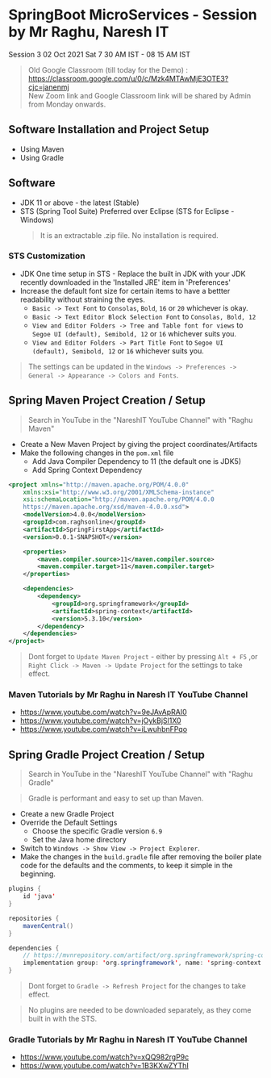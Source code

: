 # SpringBoot MicroServices - Session by Mr Raghu, Naresh IT 

Session 3
02 Oct 2021 Sat
7 30 AM IST - 08 15 AM IST

> Old Google Classroom (till today for the Demo) : https://classroom.google.com/u/0/c/Mzk4MTAwMjE3OTE3?cjc=janenmj \
> New Zoom link and Google Classroom link will be shared by Admin from Monday onwards. 

## Software Installation and Project Setup 

* Using Maven
* Using Gradle 

## Software 

* JDK 11 or above - the latest (Stable)
* STS (Spring Tool Suite) Preferred over Eclipse (STS for Eclipse - Windows)
  > It is an extractable .zip file. No installation is required.


### STS Customization 

* JDK One time setup in STS - Replace the built in JDK with your JDK recently downloaded in the 'Installed JRE' item in 'Preferences'
* Increase the default font size for certain items to have a bettter readability without straining the eyes.
  * `Basic -> Text Font` to `Consolas`, `Bold`, `16` or `20` whichever is okay. 
  * `Basic -> Text Editor Block Selection Font` to `Consolas, Bold, 12`
  * `View and Editor Folders -> Tree and Table font for views` to `Segoe UI (default), Semibold, 12` or `16` whichever suits you.
  * `View and Editor Folders -> Part Title Font` to `Segoe UI (default), Semibold, 12` or `16` whichever suits you.
  
> The settings can be updated in the `Windows -> Preferences -> General -> Appearance -> Colors and Fonts`.
  
## Spring Maven Project Creation / Setup 

> Search in YouTube in the "NareshIT YouTube Channel" with "Raghu Maven"

* Create a New Maven Project by giving the project coordinates/Artifacts
* Make the following changes in the `pom.xml` file 
  * Add Java Compiler Dependency to 11 (the default one is JDK5)
  * Add Spring Context Dependency 

```xml
<project xmlns="http://maven.apache.org/POM/4.0.0"
	xmlns:xsi="http://www.w3.org/2001/XMLSchema-instance"
	xsi:schemaLocation="http://maven.apache.org/POM/4.0.0 
	https://maven.apache.org/xsd/maven-4.0.0.xsd">
	<modelVersion>4.0.0</modelVersion>
	<groupId>com.raghsonline</groupId>
	<artifactId>SpringFirstApp</artifactId>
	<version>0.0.1-SNAPSHOT</version>

	<properties>
		<maven.compiler.source>11</maven.compiler.source>
		<maven.compiler.target>11</maven.compiler.target>
	</properties>

	<dependencies>
		<dependency>
			<groupId>org.springframework</groupId>
			<artifactId>spring-context</artifactId>
			<version>5.3.10</version>
		</dependency>
	</dependencies>
</project>
```

> Dont forget to `Update Maven Project` - either by pressing `Alt + F5` ,or `Right Click -> Maven -> Update Project` for the settings to take effect. 

### Maven Tutorials by Mr Raghu in Naresh IT YouTube Channel 

* https://www.youtube.com/watch?v=9eJAvApRAI0
* https://www.youtube.com/watch?v=jOykBjSl1X0
* https://www.youtube.com/watch?v=iLwuhbnFPqo

## Spring Gradle Project Creation / Setup 

> Search in YouTube in the "NareshIT YouTube Channel" with "Raghu Gradle"

> Gradle is performant and easy to set up than Maven.

* Create a new Gradle Project 
* Override the Default Settings 
	* Choose the specific Gradle version `6.9`
	* Set the Java home directory
* Switch to `Windows -> Show View -> Project Explorer`.
* Make the changes in the `build.gradle` file after removing the boiler plate code for the defaults and the comments, to keep it simple in the beginning.

```java
plugins {    
    id 'java'
}

repositories {
    mavenCentral()
}

dependencies {
	// https://mvnrepository.com/artifact/org.springframework/spring-context
	implementation group: 'org.springframework', name: 'spring-context', version: '5.3.10'
}
```

> Dont forget to `Gradle -> Refresh Project` for the changes to take effect.

> No plugins are needed to be downloaded separately, as they come built in with the STS. 



### Gradle Tutorials by Mr Raghu in Naresh IT YouTube Channel 

* https://www.youtube.com/watch?v=xQQ982rgP9c
* https://www.youtube.com/watch?v=1B3KXwZYThI


